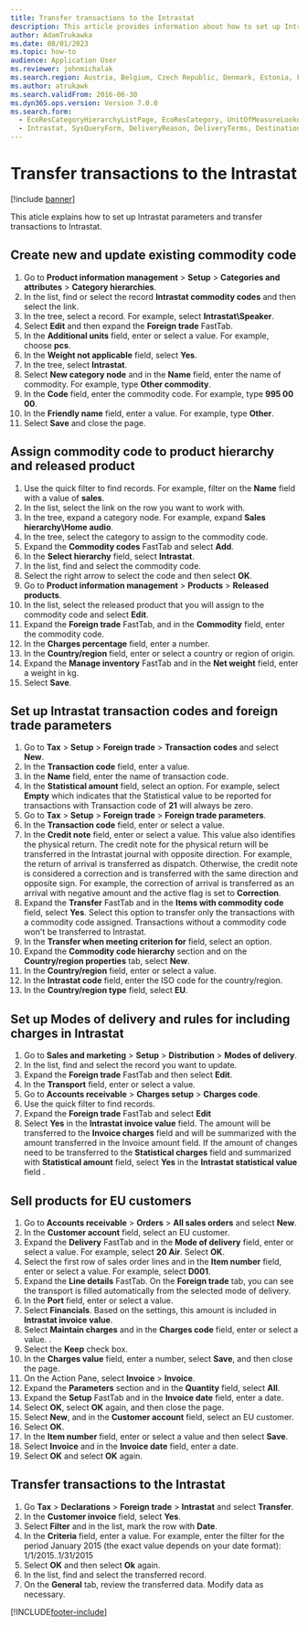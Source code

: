 ```yaml
---
title: Transfer transactions to the Intrastat
description: This article provides information about how to set up Intrastat parameters and transfer transactions to Intrastat.
author: AdamTrukawka
ms.date: 08/01/2023
ms.topic: how-to
audience: Application User
ms.reviewer: johnmichalak
ms.search.region: Austria, Belgium, Czech Republic, Denmark, Estonia, Finland, France, Germany, Hungary, Ireland, Italy, Latvia, Lithuania, Netherlands, Poland, Spain, Sweden, United Kingdom
ms.author: atrukawk
ms.search.validFrom: 2016-06-30
ms.dyn365.ops.version: Version 7.0.0
ms.search.form: 
  - EcoResCategoryHierarchyListPage, EcoResCategory, UnitOfMeasureLookup, ProcCategoryAddCommodityCode, EcoResProductDetailsExtended, IntrastatCommodityLookup, IntrastatTransactionCode, IntrastatParameters, DeliveryMode, MarkupTable, SalesTableListPage, SalesCreateOrder, SalesTable, MarkupTrans, SalesEditLines
  - Intrastat, SysQueryForm, DeliveryReason, DeliveryTerms, DestinationCode
---
```

# Transfer transactions to the Intrastat

[!include [banner](../../includes/banner.md)]

This aticle explains how to set up Intrastat parameters and transfer transactions to Intrastat. 

## Create new and update existing commodity code
1. Go to **Product information management** > **Setup** > **Categories and attributes** > **Category hierarchies**.
2. In the list, find or select the record **Intrastat commodity codes** and then select the link.
3. In the tree, select a record. For example, select **Intrastat\Speaker**.  
4. Select **Edit** and then expand the **Foreign trade** FastTab.
5. In the **Additional units** field, enter or select a value. For example, choose **pcs**.  
6. In the **Weight not applicable** field, select **Yes**.
7. In the tree, select **Intrastat**.
8. Select **New category node** and in the **Name** field, enter the name of commodity. For example, type **Other commodity**.  
9. In the **Code** field, enter the commodity code. For example, type **995 00 00**.  
10. In the **Friendly name** field, enter a value. For example, type **Other**.  
11. Select **Save** and close the page.

## Assign commodity code to product hierarchy and released product
1. Use the quick filter to find records. For example, filter on the **Name** field with a value of **sales**.
2. In the list, select the link on the row you want to work with.
3. In the tree, expand a category node. For example, expand **Sales hierarchy\Home audio**.  
4. In the tree, select the category to assign to the commodity code.  
5. Expand the **Commodity codes** FastTab and select **Add**.
6. In the **Select hierarchy** field, select **Intrastat**.
7. In the list, find and select the commodity code. 
8. Select the right arrow to select the code and then select **OK**.
9. Go to **Product information management** > **Products** > **Released products**.
10. In the list, select the released product that you will assign to the commodity code and select **Edit**. 
11. Expand the **Foreign trade** FastTab, and in the **Commodity** field, enter the commodity code. 
12. In the **Charges percentage** field, enter a number. 
13. In the **Country/region** field, enter or select a country or region of origin. 
14. Expand the **Manage inventory** FastTab and in the **Net weight** field, enter a weight in kg. 
15. Select **Save**.

## Set up Intrastat transaction codes and foreign trade parameters
1. Go to **Tax** > **Setup** > **Foreign trade** > **Transaction codes** and select **New**.
2. In the **Transaction code** field, enter a value.  
3. In the **Name** field, enter the name of transaction code.
4. In the **Statistical amount** field, select an option. For example, select **Empty** which indicates that the Statistical value to be reported for transactions with Transaction code of **21** will always be zero.  
5. Go to **Tax** > **Setup** > **Foreign trade** > **Foreign trade parameters**.
6. In the **Transaction code** field, enter or select a value. 
7. In the **Credit note** field, enter or select a value. This value also identifies the physical return. The credit note for the physical return will be transferred in the Intrastat journal with opposite direction. For example, the return of arrival is transferred as dispatch. Otherwise, the credit note is considered a correction and is transferred with the same direction and opposite sign. For example, the correction of arrival is transferred as an arrival with negative amount and the active flag is set to **Correction**.  
8. Expand the **Transfer** FastTab and in the **Items with commodity code** field, select **Yes**. Select this option to transfer only the transactions with a commodity code assigned. Transactions without a commodity code won't be transferred to Intrastat.  
9. In the **Transfer when meeting criterion for** field, select an option.  
10. Expand the **Commodity code hierarchy** section and on the **Country/region properties** tab, select **New**.
11. In the **Country/region** field, enter or select a value. 
12. In the **Intrastat code** field, enter the ISO code for the country/region.
13. In the **Country/region type** field, select **EU**.

## Set up Modes of delivery and rules for including charges in Intrastat
1. Go to **Sales and marketing** > **Setup** > **Distribution** > **Modes of delivery**.
2. In the list, find and select the record you want to update.  
3. Expand the **Foreign trade** FastTab and then select **Edit**.
4. In the **Transport** field, enter or select a value.  
5. Go to **Accounts receivable** > **Charges setup** > **Charges code**.
6. Use the quick filter to find records. 
7. Expand the **Foreign trade** FastTab and select **Edit**
8. Select **Yes** in the **Intrastat invoice value** field. The amount will be transferred to the **Invoice charges** field and will be summarized with the amount transferred in the Invoice amount field. If the amount of changes need to be transferred to the **Statistical charges** field and summarized with **Statistical amount** field, select **Yes** in the **Intrastat statistical value** field .  

## Sell products for EU customers
1. Go to **Accounts receivable** > **Orders** > **All sales orders** and select **New**.
2. In the **Customer account** field, select an EU customer.  
3. Expand the **Delivery** FastTab and in the **Mode of delivery** field, enter or select a value. For example, select **20 Air**. Select **OK**.
4. Select the first row of sales order lines and in the **Item number** field, enter or select a value. For example, select **D001**.  
5. Expand the **Line details** FastTab. On the **Foreign trade** tab, you can see the transport is filled automatically from the selected mode of delivery.  
6. In the **Port** field, enter or select a value.
7. Select **Financials**. Based on the settings, this amount is included in **Intrastat invoice value**.  
8. Select **Maintain charges** and in the **Charges code** field, enter or select a value. .  
9. Select the **Keep** check box.
10. In the **Charges value** field, enter a number, select **Save**, and then close the page.
11. On the Action Pane, select **Invoice** > **Invoice**.
12. Expand the **Parameters** section and in the **Quantity** field, select **All**.
13. Expand the **Setup** FastTab and in the **Invoice date** field, enter a date. 
14. Select **OK**, select **OK** again, and then close the page.
15. Select **New**, and in the  **Customer account** field, select an EU customer. 
16. Select **OK**.
17. In the **Item number** field, enter or select a value and then select **Save**.
18. Select **Invoice** and in the **Invoice date** field, enter a date. 
19. Select **OK** and select **OK** again.


## Transfer transactions to the Intrastat
1. Go **Tax** > **Declarations** > **Foreign trade** > **Intrastat** and select **Transfer**.
2. In the **Customer invoice** field, select **Yes**.
3. Select **Filter** and in the list, mark the row with **Date**.
4. In the **Criteria** field, enter a value. For example, enter the filter for the period January 2015 (the exact value depends on your date format): 1/1/2015..1/31/2015  
5. Select **OK** and then select **Ok** again.
6. In the list, find and select the transferred record.
7. On the **General** tab, review the transferred data. Modify data as necessary.  



[!INCLUDE[footer-include](../../../includes/footer-banner.md)]

